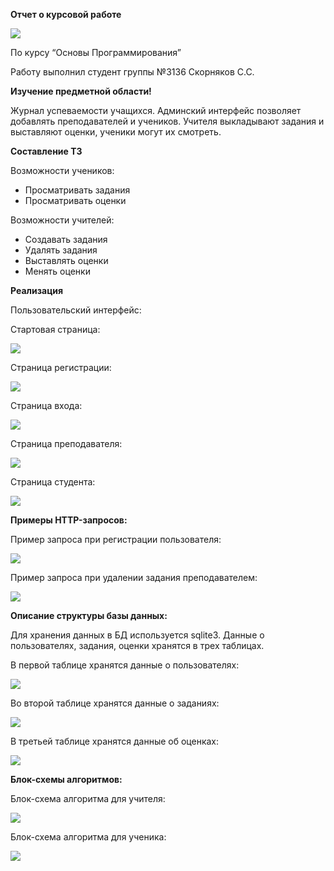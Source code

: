 ﻿**Отчет о курсовой работе**

![](img/Aspose.Words.2881aefb-2d90-4bdc-96b8-bbb88914bf11.001.png)

По курсу “Основы Программирования”

Работу выполнил студент группы №3136 Скорняков С.С.

**Изучение предметной области!**

[](img/Aspose.Words.2881aefb-2d90-4bdc-96b8-bbb88914bf11.001.png)

Журнал успеваемости учащихся. Админский интерфейс позволяет добавлять преподавателей и учеников. Учителя выкладывают задания и выставляют оценки, ученики могут их смотреть.

**Составление ТЗ**

[](img/Aspose.Words.2881aefb-2d90-4bdc-96b8-bbb88914bf11.001.png)

Возможности учеников:

- Просматривать задания
- Просматривать оценки

Возможности учителей:

- Создавать задания
- Удалять задания
- Выставлять оценки
- Менять оценки

**Реализация**

[](img/Aspose.Words.2881aefb-2d90-4bdc-96b8-bbb88914bf11.001.png)

Пользовательский интерфейс:

Стартовая страница:

![](img/Aspose.Words.2881aefb-2d90-4bdc-96b8-bbb88914bf11.002.png)

Страница регистрации:

![](img/Aspose.Words.2881aefb-2d90-4bdc-96b8-bbb88914bf11.003.png)

Страница входа:

![](img/Aspose.Words.2881aefb-2d90-4bdc-96b8-bbb88914bf11.004.png)

Страница преподавателя:

![](img/Aspose.Words.2881aefb-2d90-4bdc-96b8-bbb88914bf11.005.png)

Страница студента:

![](img/Aspose.Words.2881aefb-2d90-4bdc-96b8-bbb88914bf11.006.png)

**Примеры HTTP-запросов:**

Пример запроса при регистрации пользователя:

![](img/Aspose.Words.2881aefb-2d90-4bdc-96b8-bbb88914bf11.007.png)

Пример запроса при удалении задания преподавателем:

![](img/Aspose.Words.2881aefb-2d90-4bdc-96b8-bbb88914bf11.008.png)

**Описание структуры базы данных:**

Для хранения данных в БД используется sqlite3. Данные о пользователях, задания, оценки хранятся в трех таблицах.

В первой таблице хранятся данные о пользователях:

![](img/Aspose.Words.2881aefb-2d90-4bdc-96b8-bbb88914bf11.009.png)

Во второй таблице хранятся данные о заданиях:

![](img/Aspose.Words.2881aefb-2d90-4bdc-96b8-bbb88914bf11.010.png)

В третьей таблице хранятся данные об оценках:

![](img/Aspose.Words.2881aefb-2d90-4bdc-96b8-bbb88914bf11.011.png)

**Блок-схемы алгоритмов:**

Блок-схема алгоритма для учителя:

![](img/Aspose.Words.2881aefb-2d90-4bdc-96b8-bbb88914bf11.012.png)

Блок-схема алгоритма для ученика:

![](img/Aspose.Words.2881aefb-2d90-4bdc-96b8-bbb88914bf11.013.png)
